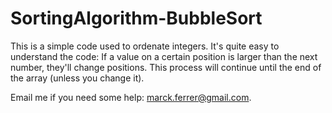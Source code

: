 # SortingAlgorithm-BubbleSort

This is a simple code used to ordenate integers.
It's quite easy to understand the code: If a value on a certain position is larger than the next number, they'll change positions.
This process will continue until the end of the array (unless you change it).

Email me if you need some help: marck.ferrer@gmail.com.
